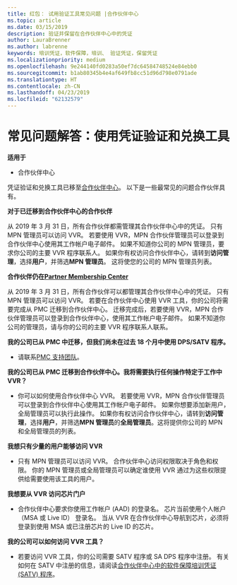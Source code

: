 ```yaml
---
title: 红包： 试用验证工具常见问题 |合作伙伴中心
ms.topic: article
ms.date: 03/15/2019
description: 验证并保留在合作伙伴中心中的凭证
author: LauraBrenner
ms.author: labrenne
keywords: 培训凭证，软件保障，培训、 验证凭证，保留凭证
ms.localizationpriority: medium
ms.openlocfilehash: 9e244140fd0283a50ef7dc64584748524e84ebb0
ms.sourcegitcommit: b1ab80345b4e4af649fb8cc51d96d798e0791ade
ms.translationtype: HT
ms.contentlocale: zh-CN
ms.lasthandoff: 04/23/2019
ms.locfileid: "62132579"
---
```

# <a name="faq-using-the-voucher-validation-and-redemption-tool"></a>常见问题解答：使用凭证验证和兑换工具 

**适用于**

- 合作伙伴中心

凭证验证和兑换工具已移至[合作伙伴中心](https://partner.microsoft.com/en-us/pcv/dashboard/overview)。 以下是一些最常见的问题合作伙伴具有。 

**对于已迁移到合作伙伴中心的合作伙伴**

 从 2019 年 3 月 31 日，所有合作伙伴都需管理其合作伙伴中心中的凭证。 只有 MPN 管理员可以访问 VVR。 若要使用 VVR，MPN 合作伙伴管理员可以登录到合作伙伴中心使用其工作帐户电子邮件。 如果不知道你公司的 MPN 管理员，要求你公司的主要 VVR 程序联系人。  如果你有权访问合作伙伴中心，请转到**访问管理**，选择**用户**，并筛选**MPN 管理员**。 这将使您的公司的 MPN 管理员列表。  

**合作伙伴仍在[Partner Membership Center](https://partner.microsoft.com/)**

从 2019 年 3 月 31 日，所有合作伙伴可以都管理其合作伙伴中心中的凭证。 只有 MPN 管理员可以访问 VVR。 若要在合作伙伴中心使用 VVR 工具，你的公司将需要完成从 PMC 迁移到合作伙伴中心。 迁移完成后，若要使用 VVR，MPN 合作伙伴管理员可以登录到合作伙伴中心，使用其工作帐户电子邮件。 如果不知道你公司的管理员，请与你的公司的主要 VVR 程序联系人联系。  


**我的公司已从 PMC 中迁移，但我们尚未在过去 18 个月中使用 DPS/SATV 程序。**

- 请联系[PMC 支持团队](mailto:proghelp@microsoft.com)。 


**我的公司已从 PMC 迁移到合作伙伴中心。我将需要执行任何操作特定于工作中 VVR？** 

- 你可以如何使用合作伙伴中心 VVR。  若要使用 VVR，MPN 合作伙伴管理员可以登录到合作伙伴中心使用其工作帐户电子邮件。 如果你想要添加新用户，全局管理员可以执行此操作。 如果你有权访问合作伙伴中心，请转到**访问管理**，选择**用户**，并筛选**MPN 管理员**的**全局管理员**。这将提供你公司的 MPN 和全局管理员的列表。  

**我想只有少量的用户能够访问 VVR**

- 只有 MPN 管理员可以访问 VVR。 合作伙伴中心访问权限取决于角色和权限。 你的 MPN 管理员或全局管理员可以确定谁使用 VVR 通过为这些权限提供给需要使用该工具的用户。

**我想要从 VVR 访问芯片门户**

- 合作伙伴中心要求你使用工作帐户 (AAD) 的登录名。  芯片当前使用个人帐户 （MSA 或 Live ID） 登录名。  当从 VVR 在合作伙伴中心导航到芯片，必须将登录到使用 MSA 或已注册芯片的 Live ID 的芯片。

**我的公司可以如何访问 VVR 工具？**

- 若要访问 VVR 工具，你的公司需要 SATV 程序或 SA DPS 程序中注册。
有关如何在 SATV 中注册的信息，请阅读[合作伙伴中心中的软件保障培训凭证 (SATV) 程序](software-assurance-satv.md)。
 <!--
For information on how to enroll in Software Assurance DPS programs, read [Software Assurance programs in Partner Center](software-assurance-dps.md).-->